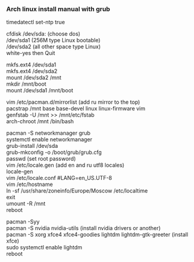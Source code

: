 ### Arch linux install manual with grub

timedatectl set-ntp true  

cfdisk /dev/sda:  (choose dos)   
/dev/sda1 (256M type Linux bootable)  
/dev/sda2 (all other space type Linux)  
white-yes then Quit  

mkfs.ext4 /dev/sda1  
mkfs.ext4 /dev/sda2  
mount /dev/sda2 /mnt  
mkdir /mnt/boot  
mount /dev/sda1 /mnt/boot  

vim /etc/pacman.d/mirrorlist   (add ru mirror to the top)  
pacstrap /mnt base base-devel linux linux-firmware vim  
genfstab -U /mnt >> /mnt/etc/fstab  
arch-chroot /mnt /bin/bash  

pacman -S networkmanager grub  
systemctl enable networkmanager  
grub-install /dev/sda  
grub-mkconfig -o /boot/grub/grub.cfg  
passwd   (set root password)  
vim /etc/locale.gen  (add en and ru utf8 locales)  
locale-gen  
vim /etc/locale.conf #LANG=en_US.UTF-8  
vim /etc/hostname   
ln -sf /usr/share/zoneinfo/Europe/Moscow /etc/localtime  
exit  
umount -R /mnt  
reboot  

pacman -Syy  
pacman -S nvidia nvidia-utils  (install nvidia drivers or another)  
pacman -S xorg xfce4 xfce4-goodies lightdm lightdm-gtk-greeter  (install xfce)  
sudo systemctl enable lightdm  
reboot  

